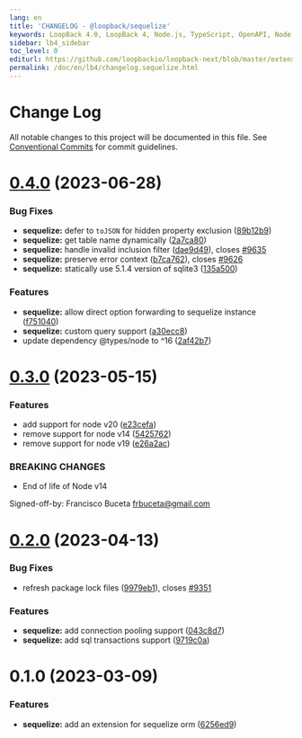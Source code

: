 ```yaml
---
lang: en
title: 'CHANGELOG - @loopback/sequelize'
keywords: LoopBack 4.0, LoopBack 4, Node.js, TypeScript, OpenAPI, Node.js, TypeScript, OpenAPI, CHANGELOG
sidebar: lb4_sidebar
toc_level: 0
editurl: https://github.com/loopbackio/loopback-next/blob/master/extensions/sequelize/CHANGELOG.md
permalink: /doc/en/lb4/changelog.sequelize.html
---
```


# Change Log

All notable changes to this project will be documented in this file.
See [Conventional Commits](https://conventionalcommits.org) for commit guidelines.

# [0.4.0](https://github.com/loopbackio/loopback-next/compare/@loopback/sequelize@0.3.0...@loopback/sequelize@0.4.0) (2023-06-28)


### Bug Fixes

* **sequelize:** defer to `toJSON` for hidden property exclusion ([89b12b9](https://github.com/loopbackio/loopback-next/commit/89b12b992a5b176f5c4e022703d227702adda468))
* **sequelize:** get table name dynamically ([2a7ca80](https://github.com/loopbackio/loopback-next/commit/2a7ca805da0d717afc1f98f529f18ba527d5bcc2))
* **sequelize:** handle invalid inclusion filter ([dae9d49](https://github.com/loopbackio/loopback-next/commit/dae9d4957460c94142da2a52c84e11ece961a0d1)), closes [#9635](https://github.com/loopbackio/loopback-next/issues/9635)
* **sequelize:** preserve error context ([b7ca762](https://github.com/loopbackio/loopback-next/commit/b7ca762d8d55d05d86d3122cdfb2c873c87c8cde)), closes [#9626](https://github.com/loopbackio/loopback-next/issues/9626)
* **sequelize:** statically use 5.1.4 version of sqlite3 ([135a500](https://github.com/loopbackio/loopback-next/commit/135a50023b71f4a2817eebe933e90e29768741ec))


### Features

* **sequelize:** allow direct option forwarding to sequelize instance ([f751040](https://github.com/loopbackio/loopback-next/commit/f7510408e3ebdc35446a73f6e85d419bf3c160a6))
* **sequelize:** custom query support ([a30ecc8](https://github.com/loopbackio/loopback-next/commit/a30ecc826b47c246ed33ebb172d250ea72bb4e61))
* update dependency @types/node to ^16 ([2af42b7](https://github.com/loopbackio/loopback-next/commit/2af42b721c6dfc2df49bfcac1cbea478aba417ab))





# [0.3.0](https://github.com/loopbackio/loopback-next/compare/@loopback/sequelize@0.2.0...@loopback/sequelize@0.3.0) (2023-05-15)


### Features

* add support for node v20 ([e23cefa](https://github.com/loopbackio/loopback-next/commit/e23cefaf5cce3fb990cb09f4c94239d1979615b1))
* remove support for node v14 ([5425762](https://github.com/loopbackio/loopback-next/commit/5425762f1353869994acf081bcda4816e6a9c3b0))
* remove support for node v19 ([e26a2ac](https://github.com/loopbackio/loopback-next/commit/e26a2ac2e43245d09dfc9721ccfa41d830daccb8))


### BREAKING CHANGES

* End of life of Node v14

Signed-off-by: Francisco Buceta <frbuceta@gmail.com>





# [0.2.0](https://github.com/loopbackio/loopback-next/compare/@loopback/sequelize@0.1.0...@loopback/sequelize@0.2.0) (2023-04-13)


### Bug Fixes

* refresh package lock files ([9979eb1](https://github.com/loopbackio/loopback-next/commit/9979eb183b6c6cd5775da7478cdede8a92ce0d5e)), closes [#9351](https://github.com/loopbackio/loopback-next/issues/9351)


### Features

* **sequelize:** add connection pooling support ([043c8d7](https://github.com/loopbackio/loopback-next/commit/043c8d734a21d993cfb380f7996ca9c2269611d7))
* **sequelize:** add sql transactions support ([9719c0a](https://github.com/loopbackio/loopback-next/commit/9719c0ace6624191ecaea817702610ee428658de))





# 0.1.0 (2023-03-09)


### Features

* **sequelize:** add an extension for sequelize orm ([6256ed9](https://github.com/loopbackio/loopback-next/commit/6256ed903eb04af2fd78995d58eb623d878df845))

